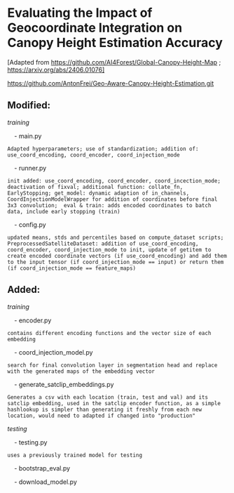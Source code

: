 # Evaluating the Impact of Geocoordinate Integration on Canopy Height Estimation Accuracy
[Adapted from https://github.com/AI4Forest/Global-Canopy-Height-Map ; https://arxiv.org/abs/2406.01076]

https://github.com/AntonFrei/Geo-Aware-Canopy-Height-Estimation.git

## Modified:

_training_

&nbsp;&nbsp;&nbsp;&nbsp;- main.py 

```Adapted hyperparameters; use of standardization; addition of: use_coord_encoding, coord_encoder, coord_injection_mode```

&nbsp;&nbsp;&nbsp;&nbsp;- runner.py 

```init added: use_coord_encoding, coord_encoder, coord_incection_mode; deactivation of fixval; additional function: collate_fn, EarlyStopping; get_model: dynamic adaption of in_channels, CoordInjectionModelWrapper for addition of coordinates before final 3x3 convolution;  eval & train: adds encoded coordinates to batch data, include early stopping (train)```

&nbsp;&nbsp;&nbsp;&nbsp;- config.py 

```updated means, stds and percentiles based on compute_dataset scripts; PreprocessedSatelliteDataset: addition of use_coord_encoding, coord_encoder, coord_injection_mode to init, update of getitem to create encoded coordinate vectors (if use_coord_encoding) and add them to the input tensor (if coord_injection_mode == input) or return them (if coord_injection_mode == feature_maps)```


## Added:

_training_

&nbsp;&nbsp;&nbsp;&nbsp;- encoder.py  

```contains different encoding functions and the vector size of each embedding```

&nbsp;&nbsp;&nbsp;&nbsp;- coord_injection_model.py  

```search for final convolution layer in segmentation head and replace with the generated maps of the embedding vector```

&nbsp;&nbsp;&nbsp;&nbsp;- generate_satclip_embeddings.py  

```Generates a csv with each location (train, test and val) and its satclip embedding, used in the satclip encoder function, as a simple hashlookup is simpler than generating it freshly from each new location, would need to adapted if changed into "production" ```

_testing_

&nbsp;&nbsp;&nbsp;&nbsp;- testing.py  

```uses a previously trained model for testing```

&nbsp;&nbsp;&nbsp;&nbsp;- bootstrap_eval.py

&nbsp;&nbsp;&nbsp;&nbsp;- download_model.py
